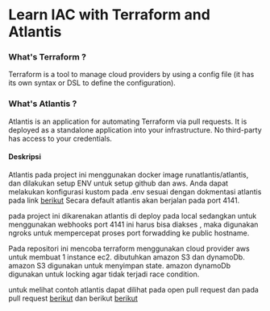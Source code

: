 # Learn IAC with Terraform and Atlantis

### What's Terraform  ? 

Terraform is a tool to manage cloud providers by using a config file (it has its own syntax or DSL to define the configuration).

### What's Atlantis ? 
Atlantis is an application for automating Terraform via pull requests. It is deployed as a standalone application into your infrastructure. No third-party has access to your credentials.

#### Deskripsi
Atlantis pada project ini menggunakan docker image runatlantis/atlantis, dan dilakukan setup ENV untuk setup github dan aws. 
Anda dapat melakukan konfigurasi kustom pada .env sesuai dengan dokmentasi atlantis pada link [berikut](https://www.runatlantis.io/docs/configuring-atlantis.html#flags) 
Secara default atlantis akan berjalan pada port 4141.

pada project ini dikarenakan atlantis di deploy pada local sedangkan untuk menggunakan webhooks port 4141 ini harus bisa diakses , 
maka digunakan ngroks untuk mempercepat proses port forwadding ke public hostname. 

Pada repositori ini mencoba terraform menggunakan cloud provider aws untuk membuat 1 instance ec2. 
dibutuhkan amazon S3 dan dynamoDb.
amazon S3 digunakan untuk menyimpan state. 
amazon dynamoDb digunakan untuk locking agar tidak terjadi race condition. 

untuk melihat contoh atlantis dapat dilihat pada open pull request dan pada pull request [berikut](https://github.com/asaadam/learn-iac/pull/4) dan berikut [berikut](https://github.com/asaadam/learn-iac/pull/5) 
